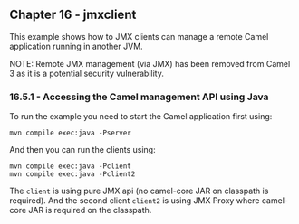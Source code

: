 Chapter 16 - jmxclient
----------------------

This example shows how to JMX clients can manage a remote Camel application running in another JVM.

NOTE: Remote JMX management (via JMX) has been removed from Camel 3 as it is a potential security vulnerability.

### 16.5.1 - Accessing the Camel management API using Java

To run the example you need to start the Camel application first using:

    mvn compile exec:java -Pserver

And then you can run the clients using:

    mvn compile exec:java -Pclient
    mvn compile exec:java -Pclient2

The `client` is using pure JMX api (no camel-core JAR on classpath is required).
And the second client `client2` is using JMX Proxy where camel-core JAR is required on the classpath.
